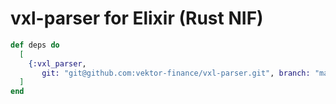 # vxl-parser for Elixir (Rust NIF)

```elixir
def deps do
  [
    {:vxl_parser,
       git: "git@github.com:vektor-finance/vxl-parser.git", branch: "main", sparse: "elixir"},
  ]
end
```
